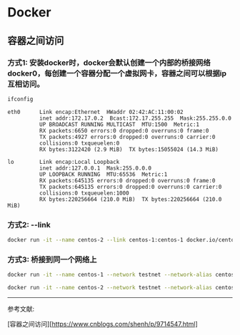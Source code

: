 # Docker

## 容器之间访问

### 方式1:  安装docker时，docker会默认创建一个内部的桥接网络docker0，每创建一个容器分配一个虚拟网卡，容器之间可以根据ip互相访问。

```bash
ifconfig
```

```text
eth0      Link encap:Ethernet  HWaddr 02:42:AC:11:00:02
          inet addr:172.17.0.2  Bcast:172.17.255.255  Mask:255.255.0.0
          UP BROADCAST RUNNING MULTICAST  MTU:1500  Metric:1
          RX packets:6650 errors:0 dropped:0 overruns:0 frame:0
          TX packets:4927 errors:0 dropped:0 overruns:0 carrier:0
          collisions:0 txqueuelen:0
          RX bytes:3122420 (2.9 MiB)  TX bytes:15055024 (14.3 MiB)

lo        Link encap:Local Loopback
          inet addr:127.0.0.1  Mask:255.0.0.0
          UP LOOPBACK RUNNING  MTU:65536  Metric:1
          RX packets:645135 errors:0 dropped:0 overruns:0 frame:0
          TX packets:645135 errors:0 dropped:0 overruns:0 carrier:0
          collisions:0 txqueuelen:1000
          RX bytes:220256664 (210.0 MiB)  TX bytes:220256664 (210.0 MiB)
```

### 方式2: --link

```bash
docker run -it --name centos-2 --link centos-1:centos-1 docker.io/centos:latest
```

### 方式3: 桥接到同一个网络上

```bash
docker run -it --name centos-1 --network testnet --network-alias centos-1 docker.io/centos:latest

docker run -it --name centos-2 --network testnet --network-alias centos-2 docker.io/centos:latest
```





---

参考文献:

[容器之间访问][https://www.cnblogs.com/shenh/p/9714547.html]